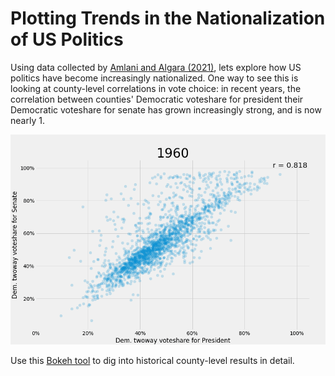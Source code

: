 # Plotting Trends in the Nationalization of US Politics

Using data collected by [Amlani and Algara (2021)](https://www.sciencedirect.com/science/article/pii/S0261379421001050?dgcid=author#b5), lets explore how US politics have become increasingly nationalized. One way to see this is looking at county-level correlations in vote choice: in recent years, the correlation between counties' Democratic voteshare for president their Democratic voteshare for senate has grown increasingly strong, and is now nearly 1.

![alt text](https://github.com/yontartu/us-nationalization-trends/blob/master/img/pres_sen_corr_over_time.gif) 

Use this [Bokeh tool](https://joeygoodman.us/us-nationalization-trends/) to dig into historical county-level results in detail. 